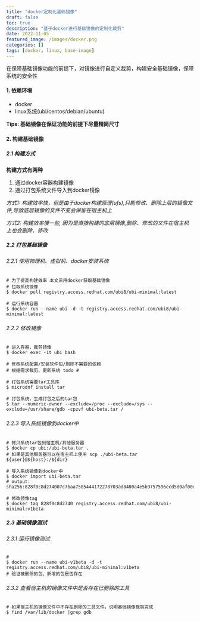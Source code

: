 ```yaml
---
title: "docker定制化基础镜像"
draft: false
toc: true
description: "基于docker进行基础镜像的定制化裁剪"
date: 2022-11-05
featured_image: /images/docker.png
categories: []
tags: [docker, linux, base-image]
---
```

在保障基础镜像功能的前提下，对镜像进行自定义裁剪，构建安全基础镜像，保障系统的安全性<!--more-->
#### 1. 依赖环境
- docker
- linux系统(ubi/centos/debian/ubuntu)

**Tips: 基础镜像在保证功能的前提下尽量精简尺寸**

#### 2. 构建基础镜像

##### 2.1 构建方式
**构建方式有两种**
1. 通过docker容器构建镜像
2. 通过打包系统文件导入到docker镜像

_方式1: 构建效率快，但是由于docker构建原理(ufs),只能修改、删除上层的镜像文件,导致底层镜像的文件不变会保留在宿主机上_

_方式2: 构建效率慢一些, 因为是直接构建的底层镜像,删除、修改的文件在宿主机上也会删除、修改_

##### 2.2 打包基础镜像
###### 2.2.1 使用物理机、虚拟机、docker安装系统
```shell script
# 为了提高构建效率 本文采用docker获取基础镜像
# 拉取系统镜像
$ docker pull registry.access.redhat.com/ubi8/ubi-minimal:latest

# 运行系统容器
$ docker run --name ubi -d -t registry.access.redhat.com/ubi8/ubi-minimal:latest
```
###### 2.2.2 修改镜像
```shell script
# 进入容器，裁剪镜像
$ docker exec -it ubi bash

# 修改系统配置/安装软件包/删除不需要的依赖
# 根据需求裁剪、更新系统 todo #

# 打包系统需要tar工具库
$ microdnf install tar

# 打包系统，生成打包之后的tar包
$ tar --numeric-owner --exclude=/proc --exclude=/sys --exclude=/usr/share/gdb -cpzvf ubi-beta.tar /
```
###### 2.2.3 导入系统镜像到docker中
```shell script
# 拷贝系统tar包到宿主机/其他服务器
$ docker cp ubi:/ubi-beta.tar .
# 如果是其他服务器可以在宿主机上使用 scp ./ubi-beta.tar ${user}@${host}:/${dir}

# 导入系统镜像到docker中
$ docker import ubi-beta.tar
# output: sha256:828f0c8d274007c7baa7585444172278703ad8400a4e5b9757596ecd5d0af00d

# 修改镜像tag
$ docker tag 828f0c8d2740 registry.access.redhat.com/ubi8/ubi-minimal:v1beta
```
##### 2.3 基础镜像测试

###### 2.3.1 运行镜像测试
```shell script
# 
$ docker run --name ubi-v1beta -d -t registry.access.redhat.com/ubi8/ubi-minimal:v1beta
# 验证被删除的包、新增的包是否存在
```
###### 2.3.2 查看宿主机的镜像文件中是否存在已删除的工具
```shell script
# 如果宿主机的镜像文件中不存在删除的工具文件，说明基础镜像裁剪完成
$ find /var/lib/docker |grep gdb
```